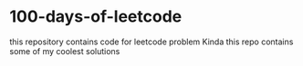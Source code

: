 # 100-days-of-leetcode
this repository contains code for leetcode problem
Kinda this repo contains some of my coolest solutions
